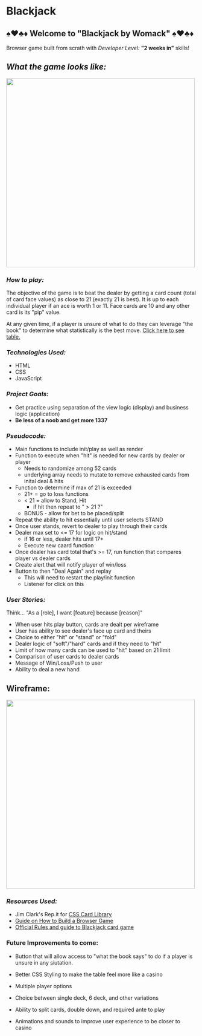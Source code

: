 # Blackjack



##  ♠️♥️♣️♦️  Welcome to "Blackjack by Womack"  ♠️♥️♣️♦️

Browser game built from scrath with  _Developer Level:_ __"2 weeks in"__  skills!

## _What the game looks like:_

<img src="https://i.imgur.com/yzUsptu.png" width="500">


### _How to play:_

The objective of the game is to beat the dealer by getting a card count (total of card face values) as close to 21 (exactly 21 is best).  It is up to each individual player if an ace is worth 1 or 11. Face cards are 10 and any other card is its "pip" value.

At any given time, if a player is unsure of what to do they can leverage "the book" to determine what statistically is the best move. [Click here to see table.](https://i.imgur.com/RcNQPSk.png)

### _Technologies Used:_ 

* HTML
* CSS
* JavaScript


### _Project Goals:_ 

* Get practice using separation of the view logic (display) and business logic (application)
* __Be less of a noob and get more 1337__


### _Pseudocode:_

* Main functions to include init/play as well as render
* Function to execute when "hit" is needed for new cards by dealer or player
    * Needs to randomize among 52 cards
    * underlying array needs to mutate to remove exhausted cards from inital deal & hits
* Function to determine if max of 21 is exceeded
    * 21+ = go to loss functions
    * < 21 = allow to Stand, Hit
        * if hit then repeat to " > 21 ?"
    * BONUS - allow for bet to be placed/split
* Repeat the ability to hit essentially until user selects STAND 
* Once user stands, revert to dealer to play through their cards
* Dealer max set to <= 17 for logic on hit/stand
    * if 16 or less, dealer hits until 17+
    * Execute new caard function 
* Once dealer has card total that's >= 17, run function that compares player vs dealer cards
* Create alert that will notify player of win/loss
* Button to then "Deal Again" and replay
    * This will need to restart the play/init function
    * Listener for click on this


### _User Stories:_

Think... "As a [role], I want [feature] because [reason]" 

* When user hits play button, cards are dealt per wireframe
* User has ability to see dealer's face up card and theirs
* Choice to either "hit" or "stand" or "fold" 
* Dealer logic of "soft"/"hard" cards and if they need to "hit" 
* Limit of how many cards can be used to "hit" based on 21 limit
* Comparison of user cards to dealer cards
* Message of Win/Loss/Push to user
* Ability to deal a new hand


## Wireframe:

<img src="https://i.imgur.com/Y10z4cO.jpg" width="500">


### _Resources Used:_

* Jim Clark's Rep.it for [CSS Card Library](https://repl.it/@jim_clark/Use-CSS-Card-Library#index.html)
* [Guide on How to Build a Browser Game](https://git.generalassemb.ly/SEI-CC/SEI-CC-9/blob/master/work/w01/d5/01-04-guide-to-building-a-browser-game.md)
* [Official Rules and guide to Blackjack card game](https://bicyclecards.com/how-to-play/blackjack/)



### Future Improvements to come: 

* Button that will allow access to "what the book says" to do if a player is unsure in any siutation.

* Better CSS Styling to make the table feel more like a casino

* Multiple player options

* Choice between single deck, 6 deck, and other variations

* Ability to split cards, double down, and required ante to play

* Animations and sounds to improve user experience to be closer to casino

